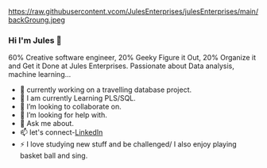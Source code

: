 https://raw.githubusercontent.vcom/JulesEnterprises/julesEnterprises/main/backGroung.jpeg


### Hi I'm Jules 👋

<!--
**JulesEnterprises/julesEnterprises** is a ✨ _special_ ✨ repository because its `README.md` (this file) appears on your GitHub profile.
-->
60% Creative software engineer, 20% Geeky Figure it Out, 20% Organize it and Get it Done at Jules Enterprises. Passionate about Data analysis, machine learning...

- 🔭 currently working on a travelling database project.
- 🌱 I am currently Learning PLS/SQL.
- 👯 I’m looking to collaborate on.
- 🤔 I’m looking for help with.
- 💬 Ask me about.
- 📫 let's connect-[LinkedIn](https://www.linkedin.com/in/junior-jules-3055a2281/)
- ⚡  I love studying new stuff and be challenged/ I also enjoy playing basket ball and sing.

